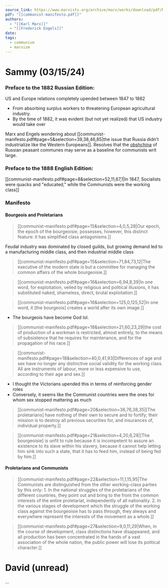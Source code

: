 ```yaml
---
source_link: https://www.marxists.org/archive/marx/works/download/pdf/Manifesto.pdf
pdf: "[[communist-manifesto.pdf]]"
authors:
  - "[[Karl Marx]]"
  - "[[Frederick Engels]]"
date: 
tags:
  - communism
  - marxism
---
```

# Sammy (03/15/24)

### Preface to the 1882 Russian Edition:
US and Europe relations completely upended between 1847 to 1882
* From absorbing surplus workers to threatening European agricultural industry.
* By the time of 1882, it was evident (but not yet realized) that US industry would take over

Marx and Engels wondering about [[communist-manifesto.pdf#page=5&selection=39,38,46,85|the issue that Russia didn't industrialize like the Western Europeans]]. Resolves that the [obshchina](https://en.wikipedia.org/wiki/Obshchina) of Russian peasant communes may serve as a baseline for communists writ large.

### Preface to the 1888 English Edition:
[[communist-manifesto.pdf#page=8&selection=52,11,67,1|In 1847, Socialists were quacks and "educated," while the Communists were the working class]]

### Manifesto
#### Bourgeois and Proletarians
> [[communist-manifesto.pdf#page=15&selection=4,0,5,28|Our epoch, the epoch of the bourgeoisie, possesses, however, this distinct feature: it has simplified class antagonisms.]]

Feudal industry was dominated by closed guilds, but growing demand led to a manufacturing middle class, and then industrial middle class

> [[communist-manifesto.pdf#page=15&selection=71,84,73,12|The executive of the modern state is but a committee for managing the common affairs of the whole bourgeoisie.]]

> [[communist-manifesto.pdf#page=16&selection=6,94,8,39|In one word, for exploitation, veiled by religious and political illusions, it has substituted naked, shameless, direct, brutal exploitation.]]

> [[communist-manifesto.pdf#page=16&selection=125,0,125,52|In one word, it [the bourgeois] creates a world after its own image.]]
* The bourgeois have become God lol.

> [[communist-manifesto.pdf#page=18&selection=21,60,23,29|the cost of production of a workman is restricted, almost entirely, to the means of subsistence that he requires for maintenance, and for the propagation of his race.]]

> [[communist-manifesto.pdf#page=18&selection=40,0,41,93|Differences of age and sex have no longer any distinctive social validity for the working class. All are instruments of labour, more or less expensive to use, according to their age and sex.]]
* I thought the Victorians upended this in terms of reinforcing gender roles
* Conversely, it seems like the Communist countries were the ones for whom sex stopped mattering as much

> [[communist-manifesto.pdf#page=20&selection=36,76,38,35|[The proletarians] have nothing of their own to secure and to fortify; their mission is to destroy all previous securities for, and insurances of, individual property.]]

> [[communist-manifesto.pdf#page=21&selection=4,20,6,28|[The bourgeoisie] is unfit to rule because it is incompetent to assure an existence to its slave within his slavery, because it cannot help letting him sink into such a state, that it has to feed him, instead of being fed by him.]]

#### Proletarians and Communists
> [[communist-manifesto.pdf#page=22&selection=11,1,15,95|The Communists are distinguished from the other working-class parties by this only: 1. In the national struggles of the proletarians of the different countries, they point out and bring to the front the common interests of the entire proletariat, independently of all nationality. 2. In the various stages of development which the struggle of the working class against the bourgeoisie has to pass through, they always and everywhere represent the interests of the movement as a whole.]]

> [[communist-manifesto.pdf#page=27&selection=9,0,11,29|When, in the course of development, class distinctions have disappeared, and all production has been concentrated in the hands of a vast association of the whole nation, the public power will lose its political character.]]
# David (unread)

...
